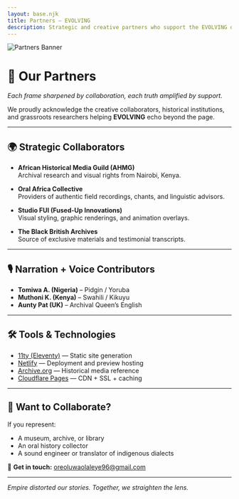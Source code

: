 ```yaml
---
layout: base.njk
title: Partners – EVOLVING
description: Strategic and creative partners who support the EVOLVING docu-series.
---
```


![Partners Banner](/assets/partners-banner.jpg)

# 🤝 Our Partners  
_Each frame sharpened by collaboration, each truth amplified by support._

We proudly acknowledge the creative collaborators, historical institutions, and grassroots researchers helping **EVOLVING** echo beyond the page.

---

## 🌍 Strategic Collaborators

- **African Historical Media Guild (AHMG)**  
  Archival research and visual rights from Nairobi, Kenya.

- **Oral Africa Collective**  
  Providers of authentic field recordings, chants, and linguistic advisors.

- **Studio FUI (Fused-Up Innovations)**  
  Visual styling, graphic renderings, and animation overlays.

- **The Black British Archives**  
  Source of exclusive materials and testimonial transcripts.

---

## 🎙️ Narration + Voice Contributors

- **Tomiwa A. (Nigeria)** – Pidgin / Yoruba  
- **Muthoni K. (Kenya)** – Swahili / Kikuyu  
- **Aunty Pat (UK)** – Archival Queen’s English

---

## 🛠️ Tools & Technologies

- [11ty (Eleventy)](https://www.11ty.dev/) — Static site generation  
- [Netlify](https://www.netlify.com/) — Deployment and preview hosting  
- [Archive.org](https://archive.org/) — Historical media reference  
- [Cloudflare Pages](https://pages.cloudflare.com/) — CDN + SSL + caching

---

## 💌 Want to Collaborate?

If you represent:
- A museum, archive, or library
- An oral history collector
- A sound engineer or translator of indigenous dialects

📩 **Get in touch:** [oreoluwaolaleye96@gmail.com](mailto:oreoluwaolaleye96@gmail.com)

---

_Empire distorted our stories. Together, we straighten the lens._
